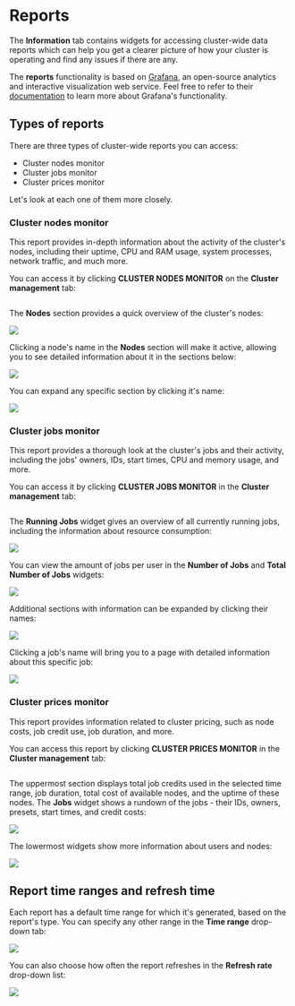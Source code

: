 # Reports

The **Information** tab contains widgets for accessing cluster-wide data reports which can help you get a clearer picture of how your cluster is operating and find any issues if there are any.

The **reports** functionality is based on [Grafana](https://grafana.com), an open-source analytics and interactive visualization web service. Feel free to refer to their [documentation](https://grafana.com/docs/grafana/latest/?utm\_source=grafana\_footer) to learn more about Grafana's functionality.

## Types of reports

There are three types of cluster-wide reports you can access:

* Cluster nodes monitor
* Cluster jobs monitor
* Cluster prices monitor

Let's look at each one of them more closely.

### Cluster nodes monitor

This report provides in-depth information about the activity of the cluster's nodes, including their uptime, CPU and RAM usage, system processes, network traffic, and much more.

You can access it by clicking **CLUSTER NODES MONITOR** on the **Cluster management** tab:

<div align="left">

<img src="../../.gitbook/assets/image (237).png" alt="">

</div>

The **Nodes** section provides a quick overview of the cluster's nodes:&#x20;

![](<../../.gitbook/assets/image (160).png>)

Clicking a node's name in the **Nodes** section will make it active, allowing you to see detailed information about it in the sections below:

![](<../../.gitbook/assets/image (163).png>)

You can expand any specific section by clicking it's name:

![](<../../.gitbook/assets/image (170).png>)

### Cluster jobs monitor

This report provides a thorough look at the cluster's jobs and their activity, including the jobs' owners, IDs, start times, CPU and memory usage, and more.&#x20;

You can access it by clicking **CLUSTER JOBS MONITOR** in the **Cluster management** tab:

<div align="left">

<img src="../../.gitbook/assets/image (242) (1).png" alt="">

</div>

The **Running Jobs** widget gives an overview of all currently running jobs, including the information about resource consumption:

![](<../../.gitbook/assets/image (164).png>)

You can view the amount of jobs per user in the **Number of Jobs** and **Total Number of Jobs** widgets:

![](<../../.gitbook/assets/image (155).png>)

Additional sections with information can be expanded by clicking their names:

![](<../../.gitbook/assets/image (145).png>)

Clicking a job's name will bring you to a page with detailed information about this specific job:

![](<../../.gitbook/assets/image (146).png>)

### Cluster prices monitor

This report provides information related to cluster pricing, such as node costs, job credit use, job duration, and more.

You can access this report by clicking **CLUSTER PRICES MONITOR** in the **Cluster management** tab:

<div align="left">

<img src="../../.gitbook/assets/image (251).png" alt="">

</div>

The uppermost section displays total job credits used in the selected time range, job duration, total cost of available nodes, and the uptime of these nodes. The **Jobs** widget shows a rundown of the jobs - their IDs, owners, presets, start times, and credit costs:

![](<../../.gitbook/assets/image (151).png>)

The lowermost widgets show more information about users and nodes:

![](<../../.gitbook/assets/image (161).png>)

## Report time ranges and refresh time

Each report has a default time range for which it's generated, based on the report's type. You can specify any other range in the **Time range** drop-down tab:

![](<../../.gitbook/assets/image (153).png>)

You can also choose how often the report refreshes in the **Refresh rate** drop-down list:

![](<../../.gitbook/assets/image (156).png>)
